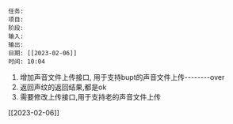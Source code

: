 	任务: 
	项目: 
	阶段: 
	输入: 
	输出: 
	日期: [[2023-02-06]]
	时间: 10:04

1. 增加声音文件上传接口, 用于支持bupt的声音文件上传--------over
2. 返回声纹的返回结果,都是ok
3. 需要修改上传接口,用于支持老的声音文件上传


[[2023-02-06]]
